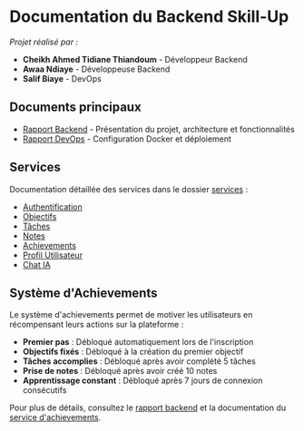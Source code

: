 # Documentation du Backend Skill-Up

*Projet réalisé par :*
- **Cheikh Ahmed Tidiane Thiandoum** - Développeur Backend
- **Awaa Ndiaye** - Développeuse Backend
- **Salif Biaye** - DevOps

## Documents principaux

- [Rapport Backend](rapport_backend.md) - Présentation du projet, architecture et fonctionnalités
- [Rapport DevOps](rapport_devops.md) - Configuration Docker et déploiement

## Services

Documentation détaillée des services dans le dossier [services](services/) :

- [Authentification](services/service_authentification.md)
- [Objectifs](services/service_objectifs.md)
- [Tâches](services/service_taches.md)
- [Notes](services/service_notes.md)
- [Achievements](services/service_achievements.md)
- [Profil Utilisateur](services/service_profil.md)
- [Chat IA](services/service_chat.md)

## Système d'Achievements

Le système d'achievements permet de motiver les utilisateurs en récompensant leurs actions sur la plateforme :

- **Premier pas** : Débloqué automatiquement lors de l'inscription
- **Objectifs fixés** : Débloqué à la création du premier objectif
- **Tâches accomplies** : Débloqué après avoir complété 5 tâches
- **Prise de notes** : Débloqué après avoir créé 10 notes
- **Apprentissage constant** : Débloqué après 7 jours de connexion consécutifs

Pour plus de détails, consultez le [rapport backend](rapport_backend.md) et la documentation du [service d'achievements](services/service_achievements.md).
